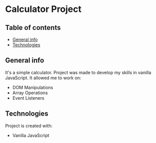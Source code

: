# Calculator Project

## Table of contents
* [General info](#general-info)
* [Technologies](#technologies)

## General info
It's a simple calculator. Project was made to develop my skills in vanilla JavaScript. It allowed me to work on:
* DOM Manipulations
* Array Operations
* Event Listeners
	
## Technologies
Project is created with:
* Vanilla JavaScript
